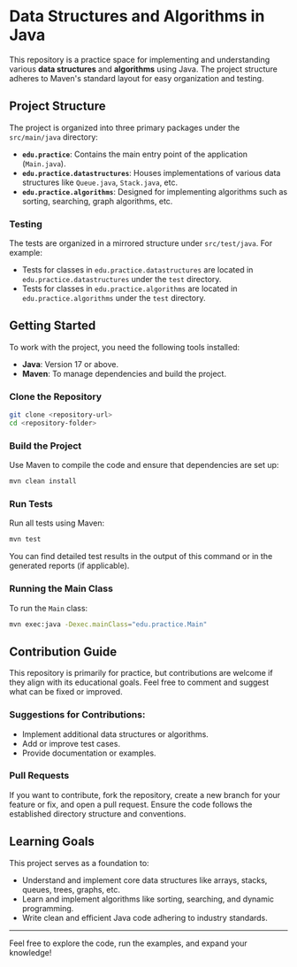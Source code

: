 # Data Structures and Algorithms in Java

This repository is a practice space for implementing and understanding various **data structures** and **algorithms** using Java.
The project structure adheres to Maven's standard layout for easy organization and testing.

## Project Structure

The project is organized into three primary packages under the `src/main/java` directory:

- **`edu.practice`**: Contains the main entry point of the application (`Main.java`).
- **`edu.practice.datastructures`**: Houses implementations of various data structures like `Queue.java`, `Stack.java`, etc.
- **`edu.practice.algorithms`**: Designed for implementing algorithms such as sorting, searching, graph algorithms, etc.

### Testing

The tests are organized in a mirrored structure under `src/test/java`. For example:
- Tests for classes in `edu.practice.datastructures` are located in `edu.practice.datastructures` under the `test` directory.
- Tests for classes in `edu.practice.algorithms` are located in `edu.practice.algorithms` under the `test` directory.

## Getting Started

To work with the project, you need the following tools installed:

- **Java**: Version 17 or above.
- **Maven**: To manage dependencies and build the project.

### Clone the Repository

```bash
git clone <repository-url>
cd <repository-folder>
```

### Build the Project

Use Maven to compile the code and ensure that dependencies are set up:

```bash
mvn clean install
```

### Run Tests

Run all tests using Maven:

```bash
mvn test
```

You can find detailed test results in the output of this command or in the generated reports (if applicable).

### Running the Main Class

To run the `Main` class:

```bash
mvn exec:java -Dexec.mainClass="edu.practice.Main"
```

## Contribution Guide

This repository is primarily for practice, but contributions are welcome if they align with its educational goals.
Feel free to comment and suggest what can be fixed or improved.

### Suggestions for Contributions:
- Implement additional data structures or algorithms.
- Add or improve test cases.
- Provide documentation or examples.

### Pull Requests

If you want to contribute, fork the repository, create a new branch for your feature or fix, and open a pull request. Ensure the code follows the established directory structure and conventions.

## Learning Goals

This project serves as a foundation to:
- Understand and implement core data structures like arrays, stacks, queues, trees, graphs, etc.
- Learn and implement algorithms like sorting, searching, and dynamic programming.
- Write clean and efficient Java code adhering to industry standards.

---

Feel free to explore the code, run the examples, and expand your knowledge!